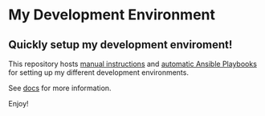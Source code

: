 # My Development Environment
## Quickly setup my development enviroment!

This repository hosts 
[manual instructions](/docs/playbooks.md) 
and [automatic Ansible Playbooks](/docs/playbooks.md) 
for setting up my different development environments.

See [docs](/docs) for more information.

Enjoy!